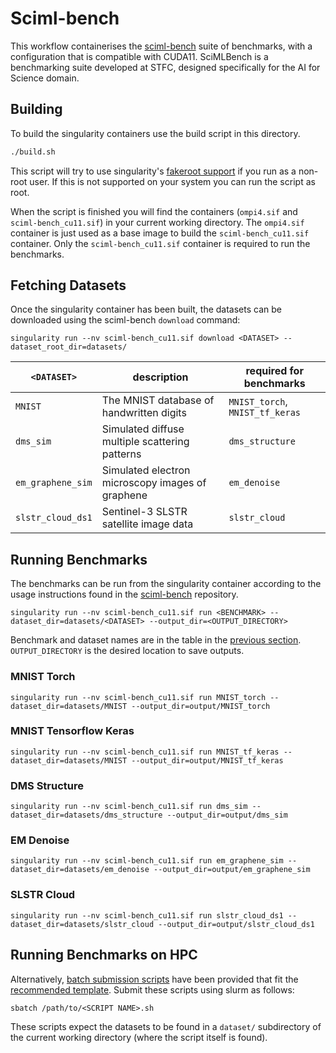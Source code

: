 # Sciml-bench

This workflow containerises the [sciml-bench](https://github.com/stfc-sciml/sciml-bench) suite
of benchmarks, with a configuration that is compatible with CUDA11.
SciMLBench is a benchmarking suite developed at STFC,
designed specifically for the AI for Science domain.

## Building

To build the singularity containers use the build script in this directory.

```bash
./build.sh
```

This script will try to use singularity's [fakeroot
support](https://sylabs.io/guides/main/user-guide/fakeroot.html) if you run as a
non-root user. If this is not supported on your system you can run the script as
root.

When the script is finished you will find the containers (`ompi4.sif` and `sciml-bench_cu11.sif`)
in your current working directory. The `ompi4.sif` container is just used as a base image to build the `sciml-bench_cu11.sif` container.
Only the `sciml-bench_cu11.sif` container is required to run the benchmarks.

## Fetching Datasets

Once the singularity container has been built, the datasets can be downloaded using the sciml-bench `download` command:

```
singularity run --nv sciml-bench_cu11.sif download <DATASET> --dataset_root_dir=datasets/
```

| `<DATASET>`       | description                                      | required for benchmarks         |
|-------------------|--------------------------------------------------|---------------------------------|
| `MNIST`           | The MNIST database of handwritten digits         | `MNIST_torch`, `MNIST_tf_keras` |
| `dms_sim`         | Simulated diffuse multiple scattering patterns   | `dms_structure`                 |
| `em_graphene_sim` | Simulated electron microscopy images of graphene | `em_denoise`                    |
| `slstr_cloud_ds1` | Sentinel-3 SLSTR satellite image data            | `slstr_cloud`                   |

## Running Benchmarks

The benchmarks can be run from the singularity container according to the
usage instructions found in the [sciml-bench](https://github.com/stfc-sciml/sciml-bench/blob/2c5035d4ea57ee7d2cde8ef805b756fc2d061f92/doc/usage.md#32-running-benchmarks)
repository.

```
singularity run --nv sciml-bench_cu11.sif run <BENCHMARK> --dataset_dir=datasets/<DATASET> --output_dir=<OUTPUT_DIRECTORY>
```

Benchmark and dataset names are in the table in the [previous section](#fetching-datasets).
`OUTPUT_DIRECTORY` is the desired location to save outputs.

### MNIST Torch

```
singularity run --nv sciml-bench_cu11.sif run MNIST_torch --dataset_dir=datasets/MNIST --output_dir=output/MNIST_torch
```

### MNIST Tensorflow Keras

```
singularity run --nv sciml-bench_cu11.sif run MNIST_tf_keras --dataset_dir=datasets/MNIST --output_dir=output/MNIST_tf_keras
```

### DMS Structure

```
singularity run --nv sciml-bench_cu11.sif run dms_sim --dataset_dir=datasets/dms_structure --output_dir=output/dms_sim
```

### EM Denoise

```
singularity run --nv sciml-bench_cu11.sif run em_graphene_sim --dataset_dir=datasets/em_denoise --output_dir=output/em_graphene_sim
```

### SLSTR Cloud

```
singularity run --nv sciml-bench_cu11.sif run slstr_cloud_ds1 --dataset_dir=datasets/slstr_cloud --output_dir=output/slstr_cloud_ds1
```

## Running Benchmarks on HPC

Alternatively, [batch submission scripts](./batch_scripts/) have been provided that fit the [recommended template](https://github.com/alan-turing-institute/AI-workflows/blob/main/workflows/batch_template.sh).
Submit these scripts using slurm as follows:

```
sbatch /path/to/<SCRIPT NAME>.sh
```

These scripts expect the datasets to be found in a `dataset/` subdirectory of the current working directory
(where the script itself is found).
